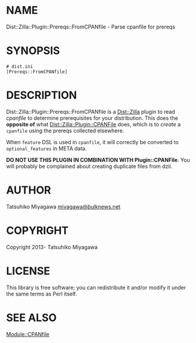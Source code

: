 # NAME

Dist::Zilla::Plugin::Prereqs::FromCPANfile - Parse cpanfile for prereqs

# SYNOPSIS

    # dist.ini
    [Prereqs::FromCPANfile]

# DESCRIPTION

Dist::Zilla::Plugin::Prereqs::FromCPANfile is a [Dist::Zilla](http://search.cpan.org/perldoc?Dist::Zilla) plugin
to read _cpanfile_ to determine prerequisites for your distribution. This
does the __opposite of__ what [Dist::Zilla::Plugin::CPANFile](http://search.cpan.org/perldoc?Dist::Zilla::Plugin::CPANFile) does, which
is to _create_ a `cpanfile` using the prereqs collected elsewhere.

When `feature` DSL is used in `cpanfile`, it will correctly be
converted to `optional_features` in META data.

__DO NOT USE THIS PLUGIN IN COMBINATION WITH Plugin::CPANFile__. You will
probably be complained about creating duplicate files from dzil.

# AUTHOR

Tatsuhiko Miyagawa <miyagawa@bulknews.net>

# COPYRIGHT

Copyright 2013- Tatsuhiko Miyagawa

# LICENSE

This library is free software; you can redistribute it and/or modify
it under the same terms as Perl itself.

# SEE ALSO

[Module::CPANfile](http://search.cpan.org/perldoc?Module::CPANfile)
